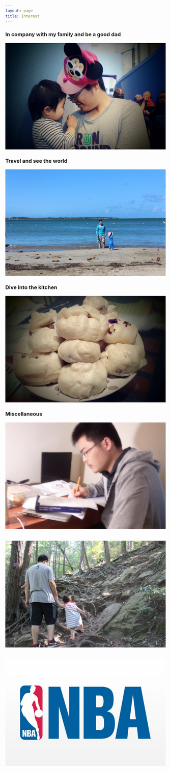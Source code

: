 ```yaml
---
layout: page
title: Interest
---
```


### In company with my family and be a good dad


<div class="box alt">
  <div class="row uniform 50%">
    <div class="3u"><span class="image fit" id="test12" title='Disney'><img src="images/company1.JPG" alt="" /></span></div>
    <!-- <div class="3u"><span class="image fit"><img src="images/company2.JPG" alt="" /></span></div>
    <div class="3u"><span class="image fit"><img src="images/company3.JPG" alt="" /></span></div>
    <div class="3u"><span class="image fit"><img src="images/company4.JPG" alt="" /></span></div> -->
  </div>
</div>



### Travel and see the world


<div class="box alt">
  <div class="row uniform 50%">
    <div class="3u"><span class="image fit" id="test4" title='Puerto Rico'><img src="images/travel_PuertoRico.JPG" alt="" /></span></div>
    <!-- <div class="3u"><span class="image fit" id="test5" title='Bahamas'><img src="images/travel_Bahamas.JPG" alt="" /></span></div>
    <div class="3u"><span class="image fit" id="test6" title='Las Vegas'><img src="images/travel_LasVegas.JPG" alt="" /></span></div>
    <div class="3u"><span class="image fit" id="test7" title='New York'><img src="images/travel_zoo.JPG" alt="" /></span></div> -->
  </div>
</div>



### Dive into the kitchen


<div class="box alt">
  <div class="row uniform 50%">
    <div class="3u"><span class="image fit" id="test11" title='Baozi'><img src="images/food1.JPG" alt="" /></span></div>
    <!-- <div class="3u"><span class="image fit"><img src="images/food2.JPG" alt="" /></span></div>
    <div class="3u"><span class="image fit"><img src="images/food3.JPG" alt="" /></span></div>
    <div class="3u"><span class="image fit"><img src="images/food4.JPG" alt="" /></span></div> -->
  </div>
</div>


### Miscellaneous


<div class="box alt">
  <div class="row uniform 50%">
    <div class="3u"><span class="image fit" id="test8" title='Math'><img src="images/mis_calc.jpg" alt="" /></span></div>
    <br><br>
    <div class="3u"><span class="image fit" id="test9" title='Hiking'><img src="images/mis_hiking.JPG" alt="" /></span></div>
    <br><br>
    <div class="3u"><span class="image fit" id="test10" title='Basketball'><img src="images/mis_NBA.jpg" alt="" /></span></div>
    <br><br>
    <!-- <div class="3u"><span class="image fit" id="test11" title='Game'><img src="images/mis_game.png" alt="" /></span></div> -->
  </div>
</div>
